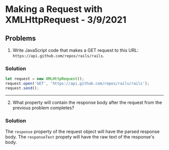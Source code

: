 
# Making a Request with XMLHttpRequest - 3/9/2021

## Problems

1. Write JavaScript code that makes a GET request to this URL: `https://api.github.com/repos/rails/rails`.

### Solution

```javascript
let request = new XMLHttpRequest();
request.open('GET', 'https://api.github.com/repos/rails/rails');
request.send();
```

---

2. What property will contain the response body after the request from the previous problem completes?

### Solution

The `response` property of the request object will have the parsed response body. The `responseText` propety will have the raw text of the response's body.
